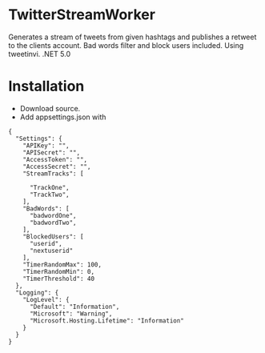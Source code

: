 ﻿# TwitterStreamWorker
Generates a stream of tweets from given hashtags and publishes a retweet to the clients account. Bad words filter and block users included. Using tweetinvi. .NET 5.0 

# Installation
- Download source.
- Add appsettings.json with

```
{
  "Settings": {
    "APIKey": "",
    "APISecret": "",
    "AccessToken": "",
    "AccessSecret": "",
    "StreamTracks": [

      "TrackOne",
      "TrackTwo",
    ],
    "BadWords": [
      "badwordOne",
      "badwordTwo",
    ],
    "BlockedUsers": [
      "userid",
      "nextuserid"
    ],
    "TimerRandomMax": 100,
    "TimerRandomMin": 0,
    "TimerThreshold": 40
  },
  "Logging": {
    "LogLevel": {
      "Default": "Information",
      "Microsoft": "Warning",
      "Microsoft.Hosting.Lifetime": "Information"
    }
  }
}
```
